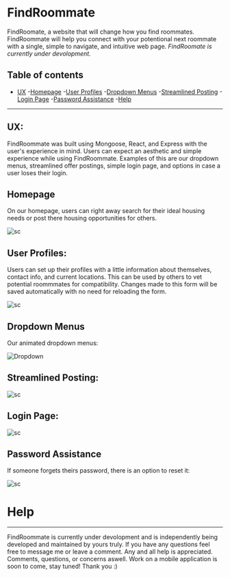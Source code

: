# FindRoommate
FindRoomate, a website that will change how you find roommates. FindRoommate will help you connect with your potentional next roommate with a single, simple to navigate, and intuitive web page.
*FindRoomate is currently under devolopment.*

## Table of contents

- [UX](#ux)
	-[Homepage](#homepage)
	-[User Profiles](#user-profiles)
	-[Dropdown Menus](#dropdown-menus)
	-[Streamlined Posting](#streamlined-posting)
	-[Login Page](#login-page)
	-[Password Assistance](#password-assistance)
-[Help](help)

---

## UX:

FindRoommate was built using Mongoose, React, and Express with the user's experience in mind.
Users can expect an aesthetic and simple experience while using FindRoommate. 
Examples of this are our dropdown menus, streamlined offer postings, simple login page, and options in case a user loses their login.

## Homepage

On our homepage, users can right away search for their ideal housing needs or post there housing opportunities for others.

![sc](https://i.imgur.com/kjYOrc9.jpg)

## User Profiles:

Users can set up their profiles with a little information about themselves, contact info, and current locations. 
This can be used by others to vet potential roommmates for compatibility.
Changes made to this form will be saved automatically with no need for reloading the form.

![sc](https://i.imgur.com/Wt1zWyg.jpg)

## Dropdown Menus

Our animated dropdown menus:

![Dropdown](https://i.imgur.com/xBOoNiE.gif)

## Streamlined Posting:

![sc](https://i.imgur.com/cfzKEgV.jpg)

## Login Page:

![sc](https://i.imgur.com/qLn89TG.png)

## Password Assistance

If someone forgets theirs password, there is an option to reset it:

![sc](https://i.imgur.com/EBuEk7a.png)

# Help

---

FindRoommate is currently under devolopment and is independently being developed and maintained by yours truly. 
If you have any questions feel free to message me or leave a comment.
Any and all help is appreciated. Comments, questions, or concerns aswell.
Work on a mobile application is soon to come, stay tuned!
Thank you :)
